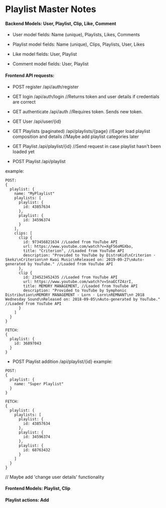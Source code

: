 # Playlist Master Notes

#### Backend Models: User, Playlist, Clip, Like, Comment

- User model fields:      Name (unique), Playlists, Likes, Comments

- Playlist model fields:  Name (unique), Clips, Playlists, User, Likes

- Like model fields:      User, Playlist

- Comment model fields:   User, Playlist


#### Frontend API requests:

- POST register /api/auth/register
- GET login /api/auth/login       //Returns token and user details if credentials are correct

- GET authenticate /api/auth      //Requires token. Sends new token.

- GET User /api/user/{id} 

- GET Playlists (paginated) /api/playlists/{page} //Eager load playlist composition and details //Maybe add playlist categories later

- GET Playlist /api/playlist/{id}                 //Send request in case playlist hasn't been loaded yet

- POST Playlist /api/playlist

example:
```
POST:
{
  playlist: {
    name: "MyPlaylist"
    playlists: [
      playlist: {
        id: 43857634
      },
      playlist: {
        id: 34596374
      }
    ],
    clips: [
      clip {
        id: 973456821634 //Loaded from YouTube API
        url: https://www.youtube.com/watch?v=XgF56oMGXbo,
        title: "Criterion", //Loaded from YouTube API
        description: "Provided to YouTube by DistroKid\nCriterion · Skekz\nCriterion\n℗ Kwai Music\nReleased on: 2019-09-27\nAuto-generated by YouTube." //Loaded from YouTube API
      },
      clip {
        id: 234523452435 //Loaded from YouTube API
        url: https://www.youtube.com/watch?v=SnaECfZ4zrI,
        title: MEMORY MANAGEMENT, //Loaded from YouTube API
        description: "Provided to YouTube by Symphonic Distribution\nMEMORY MANAGEMENT · Lorn · Lorn\nREMNANT\n℗ 2018 Wednesday Sound\nReleased on: 2018-09-05\nAuto-generated by YouTube." //Loaded from YouTube API
      }
    ]
  }
}

FETCH:
{
  playlist: {
    id: 36897043
  }
}
```

- POST Playlist addition /api/playlist/{id}
example:
```
POST:
{
  playlist: {
    name: "Super Playlist"
  }
}

FETCH:
{
  playlist: {
    playlists: [
      playlist: {
        id: 43857634
      },
      playlist: {
        id: 34596374
      },
      playlist: {
        id: 68763432
      }
    ]
  }
}
```

// Maybe add 'change user details' functionality

#### Frontend Models: Playlist, Clip

#### Playlist actions: Add
